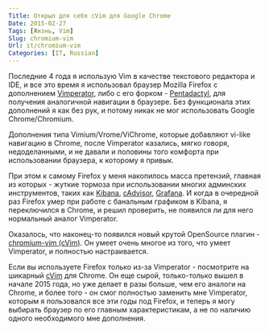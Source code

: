 ```yaml
---
Title: Открыл для себя cVim для Google Chrome
Date: 2015-02-27
Tags: [Жизнь, Vim]
Slug: chromium-vim
Url: it/chromium-vim
Categories: [IT, Russian]
---
```


Последние 4 года я использую Vim в качестве текстового редактора и IDE, и все это время
я использовал браузер Mozilla Firefox с дополнением [Vimperator](http://www.vimperator.org/vimperator),
либо с его форком - [Pentadactyl](http://5digits.org/pentadactyl/), для получения
аналогичной навигации в браузере. Без функционала этих дополнений я как без рук,
и потому никак не мог использовать Google Chrome/Chromium.

Дополнения типа Vimium/Vrome/ViChrome, которые добавляют vi-like навигацию
в Chrome, после Vimperator казались, мягко говоря, недоделанными,
и не давали и половины того комфорта при использовании браузера, к которому я привык.

При этом к самому Firefox у меня накопилось масса претензий, главная из которых -
жуткие тормоза при использовании многих админских инструментов, таких как
[Kibana](http://www.elasticsearch.org/overview/kibana/),
[cAdvisor](https://github.com/google/cadvisor), [Grafana](http://grafana.org).
И когда в очередной раз Firefox умер при работе с банальным графиком в Kibana,
я переключился в Chrome, и решил проверить, не появился ли для него нормальный аналог Vimperator.

Оказалось, что наконец-то появился новый крутой OpenSource плагин - [chromium-vim (cVim)](https://github.com/1995eaton/chromium-vim).
Он умеет очень многое из того, что умеет Vimperator, и полностью настраивается.

Если вы используете Firefox только из-за Vimperator - посмотрите на шикарный
[cVim](https://github.com/1995eaton/chromium-vim) для Chrome.
Он еще сырой, только-только вышел в начале 2015 года, но уже делает в разы больше,
чем его аналоги на Chrome, и более того - он смог полностью заменить мне Vimperator,
которым я пользовался все эти годы под Firefox, и теперь я могу выбирать браузер
по его главным характеристикам, а не по наличию одного необходимого мне дополнения.
